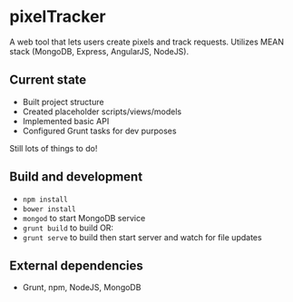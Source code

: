# pixelTracker

A web tool that lets users create pixels and track requests.
Utilizes MEAN stack (MongoDB, Express, AngularJS, NodeJS).

## Current state

+ Built project structure 
+ Created placeholder scripts/views/models
+ Implemented basic API
+ Configured Grunt tasks for dev purposes

Still lots of things to do!

## Build and development

+ `npm install`
+ `bower install`
+ `mongod` to start MongoDB service
+ `grunt build` to build OR:
+ `grunt serve` to build then start server and watch for file updates

## External dependencies

+ Grunt, npm, NodeJS, MongoDB
